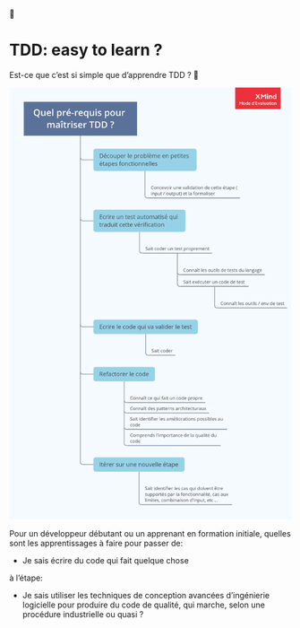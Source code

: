 🤔

# TDD: easy to learn ?

Est-ce que c’est si simple que d’apprendre TDD ? 🤔

[![Quel_pr-requis_pour_matriser_TDD_.png](Quel_pr-requis_pour_matriser_TDD_.png)](TDD%20easy%20to%20learn%2011d8dd45035f47dea34b596945fd40cc/Quel_pr-requis_pour_matriser_TDD_.png)

Pour un développeur débutant ou un apprenant en formation initiale,
quelles sont les apprentissages à faire pour passer de:

-   Je sais écrire du code qui fait quelque chose

à l’étape:

-   Je sais utiliser les techniques de conception avancées d’ingénierie
    logicielle pour produire du code de qualité, qui marche, selon une
    procédure industrielle ou quasi ?

